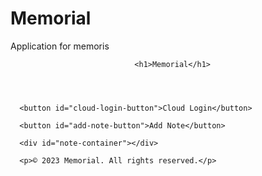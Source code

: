 # Memorial
Application for memoris 
<!DOCTYPE html>

<html>

<head>

   <meta charset="UTF-8">

   <title>Memorial</title>

   <link rel="stylesheet" href="styles.css">

</head>

<body>

   <header>

      <h1>Memorial</h1>

   </header>

   

   <main>

      <button id="cloud-login-button">Cloud Login</button>

      <button id="add-note-button">Add Note</button>

      <div id="note-container"></div>

   </main>

   

   <footer>

      <p>© 2023 Memorial. All rights reserved.</p>

   </footer>

   <script src="script.js"></script>

</body>

</html>
